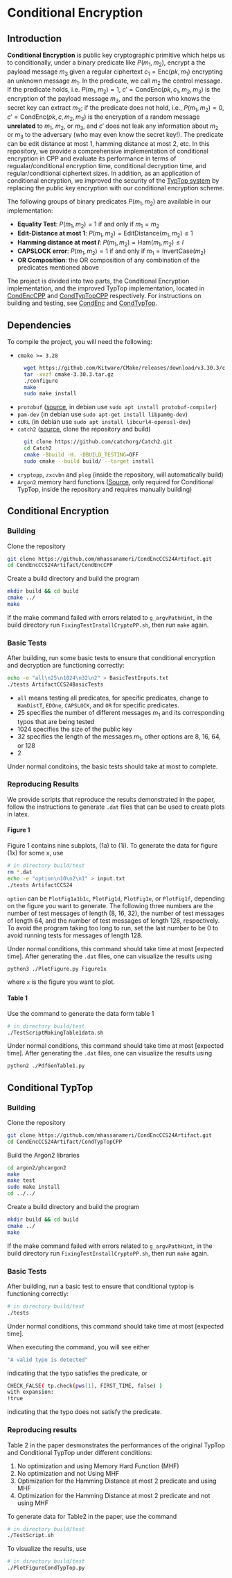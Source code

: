 # Conditional Encryption

## Introduction

**Conditional Encryption** is public key cryptographic primitive which helps us to conditionally, under a binary predicate like $P(m_1, m_2)$, encrypt a the payload message $m_3$ given a regular ciphertext $c_1 = \text{Enc}(pk, m_1)$ encrypting an unknown message $m_1$. In the predicate, we call $m_2$ the control message. If the predicate holds, i.e. $P(m_1, m_2) = 1$, $c' = \text{CondEnc}(pk, c_1, m_2,m_3 )$ is the encryption of the payload message $m_3$, and the person who knows the secret key can extract $m_3$; if the predicate does not hold, i.e., $P(m_1, m_2) = 0$, $c' = \text{CondEnc}(pk, c, m_2, m_3)$ is the encryption of a random message **unrelated** to $m_1$, $m_2$, or $m_3$, and $c'$ does not leak any information about $m_2$ or $m_3$ to the adversary (who may even know the secret key!). The predicate can be edit distance at most 1, hamming distance at most 2, etc. In this repository, we provide a comprehensive implementation of conditional encryption in CPP and evaluate its performance in terms of regualar/conditional encryption time, conditional decryption time, and regular/conditional ciphertext sizes. In addition, as an application of conditional encryption, we improved the security of the [TypTop system](https://github.com/rchatterjee/typtopcpp) by replacing the public key encryption with our conditional encryption scheme.
 
The following groups of binary predicates $P(m_1, m_2)$ are available in our implementation: 

- **Equality Test**: $P(m_1, m_2) = 1$ if and only if $m_1 = m_2$
- **Edit-Distance at most 1**: $P(m_1, m_2) = \text{EditDistance}(m_1, m_2) \leq 1$
- **Hamming distance at most $l$**: $P(m_1, m_2) = \text{Ham}(m_1, m_2) \leq l$
- **CAPSLOCK error**: $P(m_1, m_2) = 1$ if and only if $m_1 = \text{InvertCase}(m_2)$
- **OR Composition**: the OR composition of any combination of the predicates mentioned above

The project is divided into two parts, the Conditional Encryption implementation, and the improved TypTop implementation, located in [CondEncCPP](CondEncCPP) and [CondTypTopCPP](CondTypTopCPP) respectively. For instructions on building and testing, see [CondEnc](#conditional-encryption) and [CondTypTop](#Conditional-TypTop).

## Dependencies
To compile the project, you will need the following:
* `cmake >= 3.28`
  ```bash
    wget https://github.com/Kitware/CMake/releases/download/v3.30.3/cmake-3.30.3.tar.gz
    tar -xvzf cmake-3.30.3.tar.gz
    ./configure
    make
    sudo make install
  ```
* `protobuf` ([source](https://protobuf.dev/overview/), in debian use `sudo apt install protobuf-compiler`)
* `pam-dev` (in debian use `sudo apt-get install libpam0g-dev`)
* `cURL` (in debian use `sudo apt install libcurl4-openssl-dev`)
* `catch2` ([source](https://github.com/catchorg/Catch2), clone the repository and build)
  ```bash
    git clone https://github.com/catchorg/Catch2.git
    cd Catch2
    cmake -Bbuild -H. -DBUILD_TESTING=OFF
    sudo cmake --build build/ --target install
  ```
* `cryptopp`, `zxcvbn` and `plog` (inside the repository, will automatically build)
* `Argon2` memory hard functions ([Source](https://github.com/P-H-C/phc-winner-argon2), only required for Conditional TypTop, inside the repository and requires manually building)

## Conditional Encryption

### Building

Clone the repository
```bash
git clone https://github.com/mhassanameri/CondEncCCS24Artifact.git
cd CondEncCCS24Artifact/CondEncCPP
```

Create a build directory and build the program

```bash
mkdir build && cd build
cmake ../
make
```
If the make command failed with errors related to `g_argvPathHint`, in the build directory run `FixingTestInstallCryptoPP.sh`, then run `make` again.

### Basic Tests

After building, run some basic tests to ensure that conditional encryption and decryption are functioning correctly:

```bash
echo -e "all\n25\n1024\n32\n2" > BasicTestInputs.txt
./tests ArtifactCCS24BasicTests
```
* `all` means testing all predicates, for specific predicates, change to `HamDistT`, `EDOne`, `CAPSLOCK`, and `OR` for specific predicates.
* 25 specifies the number of different messages $m_1$ and its corresponding typos that are being tested
* 1024 specifies the size of the public key
* 32 specifies the length of the messages $m_1$, other options are 8, 16, 64, or 128
* 2

Under normal conditoins, the basic tests should take at most <expected time> to complete.

### Reproducing Results 

We provide scripts that reproduce the results demonstrated in the paper, follow the instructions to generate `.dat` files that can be used to create plots in latex.

#### Figure 1

Figure 1 contains nine subplots, (1a) to (1i). To generate the data for figure (1x) for some x, use

```bash
# in directory build/test
rm *.dat
echo -e "option\n10\n2\n1" > input.txt
./tests ArtifactCCS24
```

`option` can be `PlotFig1a1b1c`, `PlotFig1d`, `PlotFig1e`, or `PlotFig1f`, depending on the figure you want to generate. The following three numbers are the number of test messages of length (8, 16, 32), the number of test messages of length 64, and the number of test messages of length 128, respectively. To avoid the program taking too long to run, set the last number to be 0 to avoid running tests for messages of length 128.

Under normal conditions, this command should take time at most [expected time]. After generating the `.dat` files, one can visualize the results using

```bash
python3 ./PlotFigure.py Figure1x
```
where `x` is the figure you want to plot.

#### Table 1

Use the command to generate the data form table 1

```bash
# in directory build/test
./TestScriptMakingTable1data.sh
```

Under normal conditions, this command should take time at most [expected time]. After generating the `.dat` files, one can visualize the results using

```bash
python2 ./PdfGenTable1.py
```

## Conditional TypTop

### Building

Clone the repository
```bash
git clone https://github.com/mhassanameri/CondEncCCS24Artifact.git
cd CondEncCCS24Artifact/CondTypTopCPP
```
Build the Argon2 libraries
```bash
cd argon2/phcargon2
make
make test 
sudo make install
cd ../../
```

Create a build directory and build the program

```bash
mkdir build && cd build
cmake ../
make
```

If the make command failed with errors related to `g_argvPathHint`, in the build directory run `FixingTestInstallCryptoPP.sh`, then run `make` again.

### Basic Tests

After building, run a basic test to ensure that conditional typtop is functioning correctly:

```bash
# in directory build/test
./tests
```

Under normal conditions, this command should take time at most [expected time].

When executing the command, you will see either 
```bash
"A valid typo is detected"
```
indicating that the typo satisfies the predicate, or

```bash
CHECK_FALSE( tp.check(pws[1], FIRST_TIME, false) ) 
with expansion:
!true
```

indicating that the typo does not satisfy the predicate.

### Reproducing results

Table 2 in the paper desmonstrates the performances of the original TypTop and Conditional TypTop under different conditions:

1. No optimization and using Memory Hard Function (MHF)
2. No optimization and not Using MHF
3. Optimization for the Hamming Distance at most 2 predicate and using MHF
3. Optimization for the Hamming Distance at most 2 predicate and not using MHF

To generate data for Table2 in the paper, use the command

```bash
# in directory build/test
./TestScript.sh
```

To visualize the results, use

```bash
# in directory build/test
./PlotFigureCondTypTop.py
```

<!-- old

# CondEnc-CPP #

## ACM-CCS24 Artifact Documentation
[comment]: <> ([![Build Status]&#40;https://www.cs.purdue.edu/homes/mameriek/CondEnccpp.svg?branch=master&#41;]&#40;https://travis-ci.org/rchatterjee/typtopcpp&#41;)

[comment]: <> ([![Build Status]&#40;https://www.cs.purdue.edu/homes/mameriek&#41;]&#40;https://www.cs.purdue.edu/homes/mameriek&#41;)

**tl;dr** Conditional Encryption: "acronymed CondEnc" is public key cryptographic primitive which helps us to conditionally (under a binary predicate like `P(m_1, m_2)`) encrypt a the payload message `m_3` given a regular ciphertext `c_1 = Enc(pk, m_1)` encrypting an unknown message `m_1`. In the predicate, we call `m_2` the control message. That is, if the predicate `P(m_1, m_2) = 1` then `c' = ConEnc(pk, c_1, m_2,m_3 )` is the encryption of the payload message `m_3`, and the person who knows the secret key can extract `m_3`. If the predicate does not hold, i.e., `P(m_1, m_2)= 0`, then `c' = CondEnc(pk, c, m_2, m_3)` is the encryption of a random message unrelated to `m_1, m_2, m_3` and does not leak any information about `m_2, m_3` to the adversary (who may even know the secret key). The predicate can simply be edit distance, hamming distance at most 2, etc. In this repository, we provided a comprehensive implementation of conditional encryption via CPP and evaluate its performance in terms of regualar encryption time, conditional encryption time, conditional decryption, as well the regular/conditional ciphertext size.
 
In summary, we implemented conditional encryption for groups of binary predicates which are: edit distance 1, arbitrary Hamming distnace [at most 1, at most 2, at most 3 and at most 4], CAPSLOCK_ON error, equality test and Or of 'Edit distance at most 1, Hamming distance at most 2, CAPSLOCK_ON' predicates. In addition, as a practical application of conditional encryption, we improved the security of the TypTop system [here](https://github.com/rchatterjee/typtopcpp) by replacing the public key encryption with our conditional encryption scheme. In what follows we mention the dependencies and the way to install and compile each project on your local machine.

## Dependencies
To compile the project from source, you will need the following:
* `cmake >= 3.28`
     ```bash
      $ wget https://github.com/Kitware/CMake/releases/download/v3.30.3/cmake-3.30.3.tar.gz
      $ tar -xvzf cmake-3.30.3.tar.gz
      $ ./configure
      $ make
      $ sudo make install
  
* `protobuf` [source](https://protobuf.dev/overview/) (in debian use sudo `apt install protobuf-compiler`)
* `pam-dev` (in debian use `sudo apt-get install libpam0g-dev`)
* `cURL` (in debian use `sudo apt install libcurl4-openssl-dev`)
* `catch2` [source](https://github.com/catchorg/Catch2) (to install, clone the repository and build)
     ```bash
      $ git clone https://github.com/catchorg/Catch2.git
      $ cd Catch2
      $ cmake -Bbuild -H. -DBUILD_TESTING=OFF
      $ sudo cmake --build build/ --target install
* `cryptopp`, `zxcvbn` and `plog` (inside the repository, will automatically build)
* `Argon2` memory hard functions [Source](https://github.com/P-H-C/phc-winner-argon2) (inside the repository, requires manually building)



## Building the project (Just Conditional Encryption)
Clone the repository
```bash
$ git clone https://github.com/mhassanameri/CondEncCCS24Artifact.git
$ cd CondEncCCS24Artifact/CondEncCPP
```
Build the Argon2 libraries
```bash
$ cd argon2/phcargon2
$ make
$ make test # to verify that build produced valid results
$ sudo make install # install argon2 to system
$ cd ../../
```
Create a build directory and build the program
```bash
$ mkdir build && cd build
$ cmake ../
$ make
```
If the make command failed with errors related to `g_argvPathHint`, in the build directory run `FixingTestInstallCryptoPP.sh`, then run `make` again. Finally, use
```bash
$ ./test/tests
```
to execute a tests to verify that implementations of all Conditional Encryption schemes associated with the predicates: Hamming Distance at most T, Edit distance at most one, CAPSLOCK_ON, and OR_of_CAPSLOCK_HamDist2_EditDist1 are working correctly.


## More details on Tests

More specifically, for the aim of this Artifact Evaluation, we provide instructions on reproducing the results demonstrated in the paper. We provide bash scripts that create `.dat` files, which can be used to generate the plots in latex.

### Generate Figure 1a and 1b 
After compiling the project, go to `build/test` and run `TestScript.sh`. For this script, we can modify the `input.txt` file to generate the desired output. The instruction on how to modify `input.txt` is commented in `TestScript.sh`. In the following, we will provide an examples on how to generate Figure 1a of the paper. 

#### Example
```bash
$ ./TestScript.sh
$ python3 ./PlotFigure.py Figure1a
```

and for Table 1 (CondEnc messge len =32)

```bash
$ ./TestScriptMakingTable1data.sh
$ python3 ./PdfGenTable1.py
```
Or for CondTypTop (Table 2)
```bash 
$ ./TestScript.sh
$ python3 ./PlotFigureCondTypTop.py
```



## Building the project (CondTypTop: TyoTop System using CondEnc)
Clone the repository
```bash
$ git clone https://github.com/mhassanameri/CondEncCCS24Artifact.git
$ cd CondEncCCS24Artifact/CondTypTopCPP
```
Build the Argon2 libraries
```bash
$ cd argon2/phcargon2
$ make
$ make test 
$ sudo make install
$ cd ../../
```
Create a build directory and build the program
```bash
$ mkdir build && cd build
$ cmake ../
$ make
```
If the make command failed with errors related to `g_argvPathHint`, in the build directory run `FixingTestInstallCryptoPP.sh`, then run `make` again. Finally, use
```bash
$ ./test/tests
```
to execute a tests to verify that implementations of all CondTypTop schemes associated with the OR of Hamming Distance at most 2, Edit distance at most one, CAPSLOCK_ON is working correctly.


## More details on Tests

More specifically, for the aim of this Artifact Evaluation, we provide instructions on reproducing the results demonstrated in the paper. We provide bash scripts called 'TestScript.sh' that creates `CondTypTopEval.dat` file, which can be used to generate a pdf file containing a table which shpws the performance evaluation of our target CondTypTop under for difference cases: 

1. No Optimization and Using Memory Hard Function (MHF)
2. No Optimization and not Using MHF
3. HamingDistanceAtmost2 specific Optimization and using MHF
4. HamingDistanceAtmost2 specific Optimization and not using MHF

After compiling the project by executing `./test/TestScript.sh` the file `CondTypTopEval.dat` will be generated. 
Then you can run 'python ./PlotFigureCondTypTop.py' you can see Table 2 (of the paper) in on-page pdf comparing the above four cases.  Note that, to have the output file as pdf, you need to have 'pandas' install in your machine. 

#### Example
Once you executed `./test/TestScript.sh` on terminal you may see the following lines which indicates that typtop usage of conditional 
encryption is working correctly. 


if the random chosen typo is not satisfying the OR predicate (while logging in with wrong password)
```bash
$ CHECK_FALSE( tp.check(pws[1], FIRST_TIME, false) ) 
$ with expansion:
$ !true
```

Or 
```bash
$ A valid typo is detected
```
And finally once the test is finished sucecesfully, the terminal shows 
```bash
$ round #100
```
if you specify 100 as the number of test cases in (`TestScript.sh`). 

The numbers in generated table by `./PlotFigureCondTypTop.py` corresponding to the execution time are computed in microseconds. 

-->

